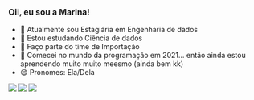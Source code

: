 ### Oii, eu sou a Marina!

- 🔭 Atualmente sou Estagiária em Engenharia de dados
- 🌱 Estou estudando Ciência de dados
- 💙 Faço parte do time de Importação
- 🤔 Comecei no mundo da programação em 2021... então ainda estou aprendendo muito muito meesmo (ainda bem kk)
- 😄 Pronomes: Ela/Dela

<div>
  <a href="https://instagram.com/marinalara.mar" target="_blank"><img src="https://img.shields.io/badge/-Instagram-%23E4405F?style=for-the-badge&logo=instagram&logoColor=white" target="_blank"></a>
  <a href = "mailto:marina.lara@iclinic.com.br"><img src="https://img.shields.io/badge/-Gmail-%23333?style=for-the-badge&logo=gmail&logoColor=white" target="_blank"></a>
  <a href="https://www.linkedin.com/in/marina-lara-8a85a41ba" target="_blank"><img src="https://img.shields.io/badge/-LinkedIn-%230077B5?style=for-the-badge&logo=linkedin&logoColor=white" target="_blank"></a> 
</div>

